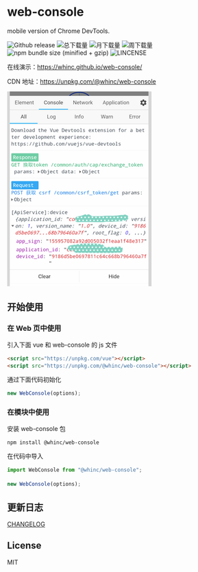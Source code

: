 # web-console

mobile version of Chrome DevTools.

![Github release](https://img.shields.io/npm/v/@whinc/web-console.svg)
![总下载量](https://img.shields.io/npm/dt/@whinc/web-console.svg)
![月下载量](https://img.shields.io/npm/dm/@whinc/web-console.svg)
![周下载量](https://img.shields.io/npm/dw/@whinc/web-console.svg)
![npm bundle size (minified + gzip)](https://img.shields.io/bundlephobia/minzip/@whinc/web-console.svg)
![LINCENSE](https://img.shields.io/github/license/mashape/apistatus.svg)

在线演示：<https://whinc.github.io/web-console/>

CDN 地址：<https://unpkg.com/@whinc/web-console>

![snapshot](./snapshot.png)

## 开始使用

### 在 Web 页中使用

引入下面 vue 和 web-console 的 js 文件

```html
<script src="https://unpkg.com/vue"></script>
<script src="https://unpkg.com/@whinc/web-console"></script>
```

通过下面代码初始化

```js
new WebConsole(options);
```

### 在模块中使用

安装 web-console 包

```
npm install @whinc/web-console
```

在代码中导入

```js
import WebConsole from "@whinc/web-console";

new WebConsole(options);
```

## 更新日志

[CHANGELOG](CHANGELOG.md)

## License

MIT
